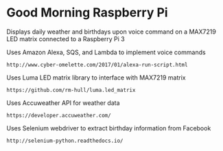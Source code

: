 # Good Morning Raspberry Pi

Displays daily weather and birthdays upon voice command on a MAX7219 LED matrix connected to a Raspberry Pi 3

Uses Amazon Alexa, SQS, and Lambda to implement voice commands
```
http://www.cyber-omelette.com/2017/01/alexa-run-script.html
```

Uses Luma LED matrix library to interface with MAX7219 matrix
```
https://github.com/rm-hull/luma.led_matrix
```

Uses Accuweather API for weather data
```
https://developer.accuweather.com/
```

Uses Selenium webdriver to extract birthday information from Facebook
```
http://selenium-python.readthedocs.io/
```